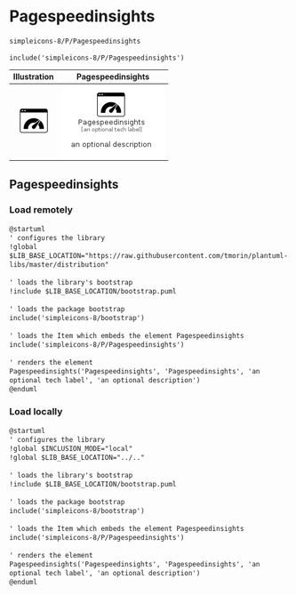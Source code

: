 # Pagespeedinsights


```text
simpleicons-8/P/Pagespeedinsights
```

```text
include('simpleicons-8/P/Pagespeedinsights')
```



| Illustration | Pagespeedinsights |
| :---: | :---: |
| ![illustration for Illustration](../../simpleicons-8/P/Pagespeedinsights.png) | ![illustration for Pagespeedinsights](../../simpleicons-8/P/Pagespeedinsights.Local.png) |




## Pagespeedinsights

### Load remotely
```plantuml
@startuml
' configures the library
!global $LIB_BASE_LOCATION="https://raw.githubusercontent.com/tmorin/plantuml-libs/master/distribution"

' loads the library's bootstrap
!include $LIB_BASE_LOCATION/bootstrap.puml

' loads the package bootstrap
include('simpleicons-8/bootstrap')

' loads the Item which embeds the element Pagespeedinsights
include('simpleicons-8/P/Pagespeedinsights')

' renders the element
Pagespeedinsights('Pagespeedinsights', 'Pagespeedinsights', 'an optional tech label', 'an optional description')
@enduml
```

### Load locally
```plantuml
@startuml
' configures the library
!global $INCLUSION_MODE="local"
!global $LIB_BASE_LOCATION="../.."

' loads the library's bootstrap
!include $LIB_BASE_LOCATION/bootstrap.puml

' loads the package bootstrap
include('simpleicons-8/bootstrap')

' loads the Item which embeds the element Pagespeedinsights
include('simpleicons-8/P/Pagespeedinsights')

' renders the element
Pagespeedinsights('Pagespeedinsights', 'Pagespeedinsights', 'an optional tech label', 'an optional description')
@enduml
```

